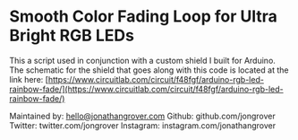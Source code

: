 # Smooth Color Fading Loop for Ultra Bright RGB LEDs

This a script used in conjunction with a custom shield I built for Arduino. The schematic for the shield that goes along with this code is located at the link here: [https://www.circuitlab.com/circuit/f48fgf/arduino-rgb-led-rainbow-fade/](https://www.circuitlab.com/circuit/f48fgf/arduino-rgb-led-rainbow-fade/)

Maintained by: hello@jonathangrover.com
Github: github.com/jongrover
Twitter: twitter.com/jongrover
Instagram: instagram.com/jonathangrover